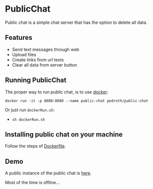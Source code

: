 # PublicChat

Public chat is a simple chat server that has the option to delete all data.

## Features
- Send text messages through web
- Upload files
- Create links from url texts
- Clear all data from server button

## Running PublicChat

The proper way to run public chat, is to use [docker](https://docs.docker.com/get-docker/):

`docker run -it -p 8080:8080 --name public-chat pedroth/public-chat`

Or just run `dockerRun.sh`:

- `sh dockerRun.sh`

## Installing public chat on your machine

Follow the steps of [Dockerfile](/Dockerfile).

## Demo

A public instance of the public chat is [here](http://pedroth.duckdns.org).

Most of the time is offline...
